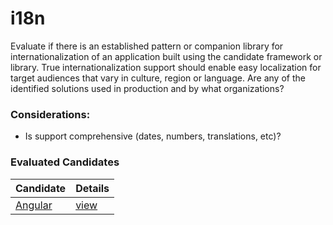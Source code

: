 # i18n

Evaluate if there is an established pattern or companion library for internationalization of an application built using the candidate framework or library. True internationalization support should enable easy localization for target audiences that vary in culture, region or language. Are any of the identified solutions used in production and by what organizations?

### Considerations:

- Is support comprehensive (dates, numbers, translations, etc)? 


### Evaluated Candidates

| Candidate           | Details               |
| ------------------- | --------------------- |
| [Angular](/angular) | [view](/angular/i13n) |
